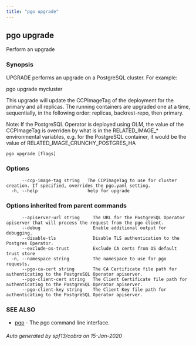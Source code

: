 ```yaml
---
title: "pgo upgrade"
---
```

## pgo upgrade

Perform an upgrade

### Synopsis

UPGRADE performs an upgrade on a PostgreSQL cluster. For example:

  pgo upgrade mycluster

 This upgrade will update the CCPImageTag of the deployment for the primary and all replicas.
 The running containers are upgraded one at a time, sequentially, in the following order: replicas, backrest-repo, then primary.

 Note: If the PostgreSQL Operator is deployed using OLM, the value of the CCPImageTag is overriden by what is in the RELATED_IMAGE_* environmental variables, e.g. for the PostgreSQL container, it would be the value of RELATED_IMAGE_CRUNCHY_POSTGRES_HA

```
pgo upgrade [flags]
```

### Options

```
      --ccp-image-tag string   The CCPImageTag to use for cluster creation. If specified, overrides the pgo.yaml setting.
  -h, --help                   help for upgrade
```

### Options inherited from parent commands

```
      --apiserver-url string     The URL for the PostgreSQL Operator apiserver that will process the request from the pgo client.
      --debug                    Enable additional output for debugging.
      --disable-tls              Disable TLS authentication to the Postgres Operator.
      --exclude-os-trust         Exclude CA certs from OS default trust store
  -n, --namespace string         The namespace to use for pgo requests.
      --pgo-ca-cert string       The CA Certificate file path for authenticating to the PostgreSQL Operator apiserver.
      --pgo-client-cert string   The Client Certificate file path for authenticating to the PostgreSQL Operator apiserver.
      --pgo-client-key string    The Client Key file path for authenticating to the PostgreSQL Operator apiserver.
```

### SEE ALSO

* [pgo](/pgo-client/reference/pgo/)	 - The pgo command line interface.

###### Auto generated by spf13/cobra on 15-Jan-2020
